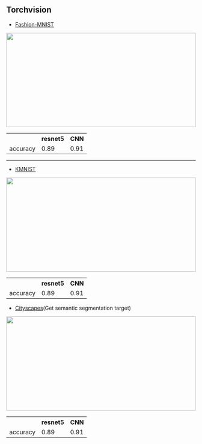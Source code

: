 ## Torchvision


* [Fashion-MNIST](https://github.com/Yeonwoo-Kim/Pytorch/tree/master/Fashion-MNIST)

<img src="https://user-images.githubusercontent.com/50096655/86315783-0b455280-bc66-11ea-85c6-303ab6077b9c.png" width="100%" height="250"></img>


<table>
  <th> </th>
  <th>resnet5</th>
  <th>CNN</th>
  <tr>
    <td style=>accuracy</td>
    <td>0.89</td>
    <td>0.91</td>
  </tr>
</table>

<hr>


* [KMNIST](https://github.com/Yeonwoo-Kim/Pytorch/tree/master/Fashion-MNIST)

<img src="https://user-images.githubusercontent.com/50096655/86315844-4b0c3a00-bc66-11ea-8769-f83c94c7a459.png" width="100%" height="250"></img>

<table>
  <th> </th>
  <th>resnet5</th>
  <th>CNN</th>
  <tr>
    <td>accuracy</td>
    <td>0.89</td>
    <td>0.91</td>
  </tr>
</table>

* [Cityscapes](https://github.com/Yeonwoo-Kim/Pytorch/tree/master/Fashion-MNIST)(Get semantic segmentation target)

<img src="https://user-images.githubusercontent.com/50096655/86322294-ac87d500-bc75-11ea-8e91-aeaa982a7ec3.png" width="100%" height="250"></img>

<table>
  <th> </th>
  <th>resnet5</th>
  <th>CNN</th>
  <tr>
    <td>accuracy</td>
    <td>0.89</td>
    <td>0.91</td>
  </tr>
</table>
  
